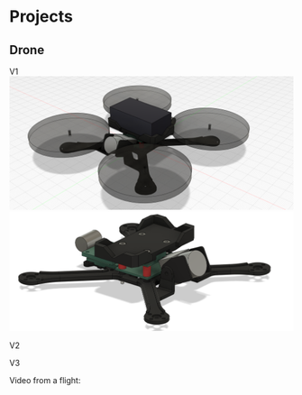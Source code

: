 # Projects

## Drone
V1
![Alt text](docs/assets/V1_Perspective.png)
![Alt text](docs/assets/V1_Right_edge.png)

V2

V3

Video from a flight:
